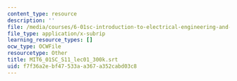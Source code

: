 ```yaml
---
content_type: resource
description: ''
file: /media/courses/6-01sc-introduction-to-electrical-engineering-and-computer-science-i-spring-2011/f7f36a2ebf47533aa367a352cabd03c8_MIT6_01SC_S11_lec01_300k.vtt
file_type: application/x-subrip
learning_resource_types: []
ocw_type: OCWFile
resourcetype: Other
title: MIT6_01SC_S11_lec01_300k.srt
uid: f7f36a2e-bf47-533a-a367-a352cabd03c8
---
```

